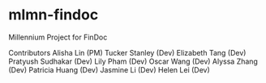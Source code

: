 # mlmn-findoc

Millennium Project for FinDoc

Contributors
Alisha Lin (PM)
Tucker Stanley (Dev)
Elizabeth Tang (Dev)
Pratyush Sudhakar (Dev)
Lily Pham (Dev)
Oscar Wang (Dev)
Alyssa Zhang (Dev)
Patricia Huang (Dev)
Jasmine Li (Dev)
Helen Lei (Dev)
